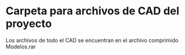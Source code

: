 
# Carpeta para archivos de CAD del proyecto
Los archivos de todo el CAD se encuentran en el archivo comprimido Modelos.rar
